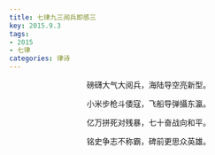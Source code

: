 ```yaml
---
title: 七律九三阅兵即感三
key: 2015.9.3
tags: 
- 2015
- 七律
categories: 律诗
---
```


<p align="center">磅礴大气大阅兵，海陆导空亮新型。
</p>
<p align="center">小米步枪斗倭寇，飞船导弹攝东瀛。
</p>
<p align="center">亿万拼死对残暴，七十奋战向和平。
</p>
<p align="center">铭史争志不称霸，碑前更思众英雄。
</p>
